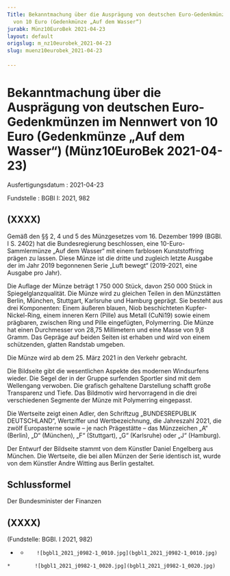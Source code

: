 ```yaml
---
Title: Bekanntmachung über die Ausprägung von deutschen Euro-Gedenkmünzen im Nennwert
  von 10 Euro (Gedenkmünze „Auf dem Wasser“)
jurabk: Münz10EuroBek 2021-04-23
layout: default
origslug: m_nz10eurobek_2021-04-23
slug: muenz10eurobek_2021-04-23

---
```


# Bekanntmachung über die Ausprägung von deutschen Euro-Gedenkmünzen im Nennwert von 10 Euro (Gedenkmünze „Auf dem Wasser“) (Münz10EuroBek 2021-04-23)

Ausfertigungsdatum
:   2021-04-23

Fundstelle
:   BGBl I: 2021, 982


## (XXXX)

Gemäß den §§ 2, 4 und 5 des Münzgesetzes vom 16. Dezember 1999 (BGBl. I S. 2402) hat die Bundesregierung beschlossen, eine 10-Euro-Sammlermünze „Auf dem Wasser“ mit einem farblosen Kunststoffring prägen zu lassen. Diese Münze ist die dritte und zugleich letzte Ausgabe der im Jahr 2019 begonnenen Serie „Luft bewegt“ (2019-2021, eine Ausgabe pro Jahr).

Die Auflage der Münze beträgt 1 750 000 Stück, davon 250 000 Stück in Spiegelglanzqualität. Die Münze wird zu gleichen Teilen in den Münzstätten Berlin, München, Stuttgart, Karlsruhe und Hamburg geprägt. Sie besteht aus drei Komponenten: Einem äußeren blauen, Niob beschichteten Kupfer-Nickel-Ring, einem inneren Kern (Pille) aus Metall (CuNi19) sowie einem prägbaren, zwischen Ring und Pille eingefügten, Polymerring. Die Münze hat einen Durchmesser von 28,75 Millimetern und eine Masse von 9,8 Gramm. Das Gepräge auf beiden Seiten ist erhaben und wird von einem schützenden, glatten Randstab umgeben.

Die Münze wird ab dem 25. März 2021 in den Verkehr gebracht.

Die Bildseite gibt die wesentlichen Aspekte des modernen Windsurfens wieder. Die Segel der in der Gruppe surfenden Sportler sind mit dem Wellengang verwoben. Die grafisch gehaltene Darstellung schafft große Transparenz und Tiefe. Das Bildmotiv wird hervorragend in die drei verschiedenen Segmente der Münze mit Polymerring eingepasst.

Die Wertseite zeigt einen Adler, den Schriftzug „BUNDESREPUBLIK DEUTSCHLAND“, Wertziffer und Wertbezeichnung, die Jahreszahl 2021, die zwölf Europasterne sowie – je nach Prägestätte – das Münzzeichen „A“ (Berlin), „D“ (München), „F“ (Stuttgart), „G“ (Karlsruhe) oder „J“ (Hamburg).

Der Entwurf der Bildseite stammt von dem Künstler Daniel Engelberg aus München. Die Wertseite, die bei allen Münzen der Serie identisch ist, wurde von dem Künstler Andre Witting aus Berlin gestaltet.


## Schlussformel

Der Bundesminister der Finanzen


## (XXXX)

(Fundstelle: BGBl. I 2021, 982)


*    *        ![bgbl1_2021_j0982-1_0010.jpg](bgbl1_2021_j0982-1_0010.jpg)
    *        ![bgbl1_2021_j0982-1_0020.jpg](bgbl1_2021_j0982-1_0020.jpg)


